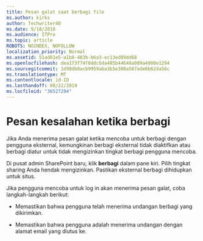 ```yaml
---
title: Pesan galat saat berbagi file
ms.author: kirks
author: Techwriter40
ms.date: 9/18/2018
ms.audience: ITPro
ms.topic: article
ROBOTS: NOINDEX, NOFOLLOW
localization_priority: Normal
ms.assetid: 51ad61e5-a1b8-483b-b6a3-ec13ed09dd68
ms.openlocfilehash: dea173f74f8ddc6da485b44648a009a4900e1294
ms.sourcegitcommit: 1d98db8acb9959aba3b5e308a567ade6b62da56c
ms.translationtype: MT
ms.contentlocale: id-ID
ms.lasthandoff: 08/22/2019
ms.locfileid: "36527294"
---
```

# <a name="error-messages-when-sharing"></a>Pesan kesalahan ketika berbagi

Jika Anda menerima pesan galat ketika mencoba untuk berbagi dengan pengguna eksternal, kemungkinan berbagi eksternal tidak diaktifkan atau berbagi diatur untuk tidak mengizinkan tingkat berbagi pengguna mencoba.
  
Di pusat admin SharePoint baru, klik **berbagi** dalam pane kiri. Pilih tingkat sharing Anda hendak mengizinkan. Pastikan eksternal berbagi dihidupkan untuk situs. 
  
Jika pengguna mencoba untuk log in akan menerima pesan galat, coba langkah-langkah berikut:
  
- Memastikan bahwa pengguna telah menerima undangan berbagi yang dikirimkan.
    
- Memastikan bahwa pengguna adalah menerima undangan dengan alamat email yang diutus ke.
    

